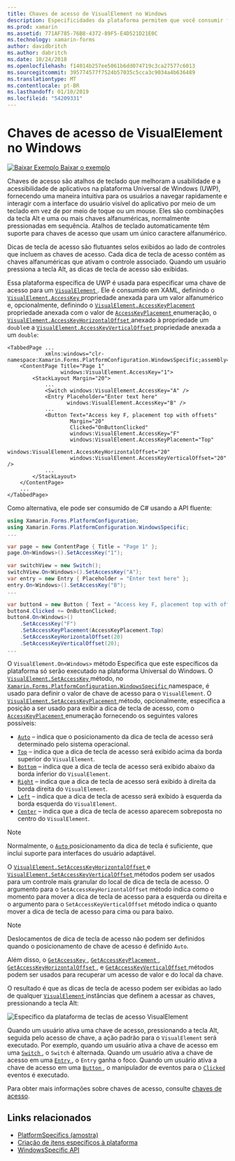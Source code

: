 ```yaml
---
title: Chaves de acesso de VisualElement no Windows
description: Especificidades da plataforma permitem que você consumir funcionalidade só está disponível em uma plataforma específica, sem implementar renderizadores personalizados ou efeitos. Este artigo explica como utilizar o Windows específicos da plataforma que especifica uma chave de acesso para um VisualElement.
ms.prod: xamarin
ms.assetid: 771AF785-76B8-4372-89F5-E4D521D21E0C
ms.technology: xamarin-forms
author: davidbritch
ms.author: dabritch
ms.date: 10/24/2018
ms.openlocfilehash: f14014b257ee5061b6dd074719c3ca27577c6013
ms.sourcegitcommit: 395774577f7524b57035c5cca3c9034a4b636489
ms.translationtype: MT
ms.contentlocale: pt-BR
ms.lasthandoff: 01/10/2019
ms.locfileid: "54209331"
---
```

# <a name="visualelement-access-keys-on-windows"></a>Chaves de acesso de VisualElement no Windows

[![Baixar Exemplo](~/media/shared/download.png) Baixar o exemplo](https://developer.xamarin.com/samples/xamarin-forms/userinterface/platformspecifics/)

Chaves de acesso são atalhos de teclado que melhoram a usabilidade e a acessibilidade de aplicativos na plataforma Universal de Windows (UWP), fornecendo uma maneira intuitiva para os usuários a navegar rapidamente e interagir com a interface do usuário visível do aplicativo por meio de um teclado em vez de por meio de toque ou um mouse. Eles são combinações da tecla Alt e uma ou mais chaves alfanuméricas, normalmente pressionadas em sequência. Atalhos de teclado automaticamente têm suporte para chaves de acesso que usam um único caractere alfanumérico.

Dicas de tecla de acesso são flutuantes selos exibidos ao lado de controles que incluem as chaves de acesso. Cada dica de tecla de acesso contém as chaves alfanuméricas que ativam o controle associado. Quando um usuário pressiona a tecla Alt, as dicas de tecla de acesso são exibidas.

Essa plataforma específica de UWP é usada para especificar uma chave de acesso para um [ `VisualElement` ](xref:Xamarin.Forms.VisualElement). Ele é consumido em XAML, definindo o [ `VisualElement.AccessKey` ](xref:Xamarin.Forms.PlatformConfiguration.WindowsSpecific.VisualElement.AccessKeyProperty) propriedade anexada para um valor alfanumérico e, opcionalmente, definindo o [ `VisualElement.AccessKeyPlacement` ](xref:Xamarin.Forms.PlatformConfiguration.WindowsSpecific.VisualElement.AccessKeyPlacementProperty) propriedade anexada com o valor de [ `AccessKeyPlacement` ](xref:Xamarin.Forms.AccessKeyPlacement) enumeração, o [ `VisualElement.AccessKeyHorizontalOffset` ](xref:Xamarin.Forms.PlatformConfiguration.WindowsSpecific.VisualElement.AccessKeyHorizontalOffsetProperty) anexado à propriedade um `double`e a [ `VisualElement.AccessKeyVerticalOffset` ](xref:Xamarin.Forms.PlatformConfiguration.WindowsSpecific.VisualElement.AccessKeyVerticalOffsetProperty) propriedade anexada a um `double`:

```xaml
<TabbedPage ...
            xmlns:windows="clr-namespace:Xamarin.Forms.PlatformConfiguration.WindowsSpecific;assembly=Xamarin.Forms.Core">
    <ContentPage Title="Page 1"
                 windows:VisualElement.AccessKey="1">
        <StackLayout Margin="20">
            ...
            <Switch windows:VisualElement.AccessKey="A" />
            <Entry Placeholder="Enter text here"
                   windows:VisualElement.AccessKey="B" />
            ...
            <Button Text="Access key F, placement top with offsets"
                    Margin="20"
                    Clicked="OnButtonClicked"
                    windows:VisualElement.AccessKey="F"
                    windows:VisualElement.AccessKeyPlacement="Top"
                    windows:VisualElement.AccessKeyHorizontalOffset="20"
                    windows:VisualElement.AccessKeyVerticalOffset="20" />
            ...
        </StackLayout>
    </ContentPage>
    ...
</TabbedPage>
```

Como alternativa, ele pode ser consumido de C# usando a API fluente:

```csharp
using Xamarin.Forms.PlatformConfiguration;
using Xamarin.Forms.PlatformConfiguration.WindowsSpecific;
...

var page = new ContentPage { Title = "Page 1" };
page.On<Windows>().SetAccessKey("1");

var switchView = new Switch();
switchView.On<Windows>().SetAccessKey("A");
var entry = new Entry { Placeholder = "Enter text here" };
entry.On<Windows>().SetAccessKey("B");
...

var button4 = new Button { Text = "Access key F, placement top with offsets", Margin = new Thickness(20) };
button4.Clicked += OnButtonClicked;
button4.On<Windows>()
    .SetAccessKey("F")
    .SetAccessKeyPlacement(AccessKeyPlacement.Top)
    .SetAccessKeyHorizontalOffset(20)
    .SetAccessKeyVerticalOffset(20);
...
```

O `VisualElement.On<Windows>` método Especifica que este específicos da plataforma só serão executado na plataforma Universal do Windows. O [ `VisualElement.SetAccessKey` ](xref:Xamarin.Forms.PlatformConfiguration.WindowsSpecific.VisualElement.SetAccessKey(Xamarin.Forms.IPlatformElementConfiguration{Xamarin.Forms.PlatformConfiguration.Windows,Xamarin.Forms.VisualElement},System.String)) método, no [ `Xamarin.Forms.PlatformConfiguration.WindowsSpecific` ](xref:Xamarin.Forms.PlatformConfiguration.WindowsSpecific) namespace, é usado para definir o valor de chave de acesso para o `VisualElement`. O [ `VisualElement.SetAccessKeyPlacement` ](xref:Xamarin.Forms.PlatformConfiguration.WindowsSpecific.VisualElement.SetAccessKeyPlacement(Xamarin.Forms.IPlatformElementConfiguration{Xamarin.Forms.PlatformConfiguration.Windows,Xamarin.Forms.VisualElement},Xamarin.Forms.AccessKeyPlacement)) método, opcionalmente, especifica a posição a ser usado para exibir a dica de tecla de acesso, com o [ `AccessKeyPlacement` ](xref:Xamarin.Forms.AccessKeyPlacement) enumeração fornecendo os seguintes valores possíveis:

- [`Auto`](xref:Xamarin.Forms.AccessKeyPlacement.Auto) – indica que o posicionamento da dica de tecla de acesso será determinado pelo sistema operacional.
- [`Top`](xref:Xamarin.Forms.AccessKeyPlacement.Top) – indica que a dica de tecla de acesso será exibido acima da borda superior do `VisualElement`.
- [`Bottom`](xref:Xamarin.Forms.AccessKeyPlacement.Bottom) – indica que a dica de tecla de acesso será exibido abaixo da borda inferior do `VisualElement`.
- [`Right`](xref:Xamarin.Forms.AccessKeyPlacement.Right) – indica que a dica de tecla de acesso será exibido à direita da borda direita do `VisualElement`.
- [`Left`](xref:Xamarin.Forms.AccessKeyPlacement.Left) – indica que a dica de tecla de acesso será exibido à esquerda da borda esquerda do `VisualElement`.
- [`Center`](xref:Xamarin.Forms.AccessKeyPlacement.Center) – indica que a dica de tecla de acesso aparecem sobreposta no centro do `VisualElement`.

> [!NOTE]
> Normalmente, o [ `Auto` ](xref:Xamarin.Forms.AccessKeyPlacement.Auto) posicionamento da dica de tecla é suficiente, que inclui suporte para interfaces do usuário adaptável.

O [ `VisualElement.SetAccessKeyHorizontalOffset` ](xref:Xamarin.Forms.PlatformConfiguration.WindowsSpecific.VisualElement.SetAccessKeyHorizontalOffset(Xamarin.Forms.IPlatformElementConfiguration{Xamarin.Forms.PlatformConfiguration.Windows,Xamarin.Forms.VisualElement},System.Double)) e [ `VisualElement.SetAccessKeyVerticalOffset` ](xref:Xamarin.Forms.PlatformConfiguration.WindowsSpecific.VisualElement.SetAccessKeyVerticalOffset(Xamarin.Forms.IPlatformElementConfiguration{Xamarin.Forms.PlatformConfiguration.Windows,Xamarin.Forms.VisualElement},System.Double)) métodos podem ser usados para um controle mais granular do local de dica de tecla de acesso. O argumento para o `SetAccessKeyHorizontalOffset` método indica como o momento para mover a dica de tecla de acesso para a esquerda ou direita e o argumento para o `SetAccessKeyVerticalOffset` método indica o quanto mover a dica de tecla de acesso para cima ou para baixo.

>[!NOTE]
> Deslocamentos de dica de tecla de acesso não podem ser definidos quando o posicionamento de chave de acesso é definido `Auto`.

Além disso, o [ `GetAccessKey` ](xref:Xamarin.Forms.PlatformConfiguration.WindowsSpecific.VisualElement.GetAccessKey(Xamarin.Forms.IPlatformElementConfiguration{Xamarin.Forms.PlatformConfiguration.Windows,Xamarin.Forms.VisualElement})), [ `GetAccessKeyPlacement` ](xref:Xamarin.Forms.PlatformConfiguration.WindowsSpecific.VisualElement.GetAccessKeyPlacement(Xamarin.Forms.IPlatformElementConfiguration{Xamarin.Forms.PlatformConfiguration.Windows,Xamarin.Forms.VisualElement})), [ `GetAccessKeyHorizontalOffset` ](xref:Xamarin.Forms.PlatformConfiguration.WindowsSpecific.VisualElement.GetAccessKeyHorizontalOffset(Xamarin.Forms.IPlatformElementConfiguration{Xamarin.Forms.PlatformConfiguration.Windows,Xamarin.Forms.VisualElement})), e [ `GetAccessKeyVerticalOffset` ](xref:Xamarin.Forms.PlatformConfiguration.WindowsSpecific.VisualElement.GetAccessKeyVerticalOffset(Xamarin.Forms.IPlatformElementConfiguration{Xamarin.Forms.PlatformConfiguration.Windows,Xamarin.Forms.VisualElement})) métodos podem ser usados para recuperar um acesso de valor e do local da chave.

O resultado é que as dicas de tecla de acesso podem ser exibidas ao lado de qualquer [ `VisualElement` ](xref:Xamarin.Forms.VisualElement) instâncias que definem a acessar as chaves, pressionando a tecla Alt:

![Específico da plataforma de teclas de acesso VisualElement](visualelement-access-keys-images/visualelement-accesskeys.png "VisualElement acesso chaves específicas da plataforma")

Quando um usuário ativa uma chave de acesso, pressionando a tecla Alt, seguida pelo acesso de chave, a ação padrão para o `VisualElement` será executado. Por exemplo, quando um usuário ativa a chave de acesso em uma [ `Switch` ](xref:Xamarin.Forms.Switch), o `Switch` é alternada. Quando um usuário ativa a chave de acesso em uma [ `Entry` ](xref:Xamarin.Forms.Entry), o `Entry` ganha o foco. Quando um usuário ativa a chave de acesso em uma [ `Button` ](xref:Xamarin.Forms.Button), o manipulador de eventos para o [ `Clicked` ](xref:Xamarin.Forms.Button.Clicked) eventos é executado.

Para obter mais informações sobre chaves de acesso, consulte [chaves de acesso](/windows/uwp/design/input/access-keys#key-tip-positioning).

## <a name="related-links"></a>Links relacionados

- [PlatformSpecifics (amostra)](https://developer.xamarin.com/samples/xamarin-forms/userinterface/platformspecifics/)
- [Criação de itens específicos à plataforma](~/xamarin-forms/platform/platform-specifics/index.md#creating-platform-specifics)
- [WindowsSpecific API](xref:Xamarin.Forms.PlatformConfiguration.WindowsSpecific)
